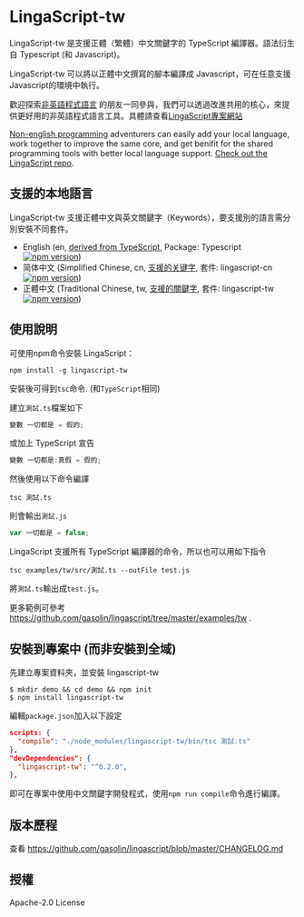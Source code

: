 # LingaScript-tw

LingaScript-tw 是支援正體（繁體）中文關鍵字的 TypeScript 編譯器。語法衍生自 Typescript (和 Javascript)。

LingaScript-tw 可以將以正體中文撰寫的腳本編譯成 Javascript，可在任意支援Javascript的環境中執行。

歡迎探索[非英語程式語言](https://en.wikipedia.org/wiki/Non-English-based_programming_languages) 的朋友一同參與，我們可以透過改進共用的核心，來提供更好用的非英語程式語言工具。具體請查看[LingaScript專案網站](https://github.com/gasolin/lingascript/)

[Non-english programming](https://en.wikipedia.org/wiki/Non-English-based_programming_languages) adventurers can easily add your local language, work together to improve the same core, and get benifit for the shared programming tools with better local language support. [Check out the LingaScript repo](https://github.com/gasolin/lingascript/).

## 支援的本地語言

LingaScript-tw 支援正體中文與英文關鍵字（Keywords），要支援別的語言需分別安裝不同套件。

- English (en, [derived from TypeScript](http://www.typescriptlang.org/docs/handbook/typescript-in-5-minutes.html), Package: Typescript [![npm version](https://img.shields.io/npm/v/typescript.svg)](https://www.npmjs.com/package/typescript))
- 简体中文 (Simplified Chinese, cn, [支援的关键字](https://github.com/gasolin/lingascript/blob/master/src/cn/language.ts), 套件: lingascript-cn [![npm version](https://img.shields.io/npm/v/lingascript-cn.svg)](https://www.npmjs.com/package/lingascript-cn))
- 正體中文 (Traditional Chinese, tw, [支援的關鍵字](https://github.com/gasolin/lingascript/blob/master/src/tw/language.ts), 套件: lingascript-tw [![npm version](https://img.shields.io/npm/v/lingascript-tw.svg)](https://www.npmjs.com/package/lingascript-tw))


## 使用說明

可使用npm命令安裝 LingaScript：

```
npm install -g lingascript-tw
```

安裝後可得到`tsc`命令. (和`TypeScript`相同)

建立`測試.ts`檔案如下

```js
變數 一切都是 = 假的;
```

或加上 TypeScript 宣告

```js
變數 一切都是:真假 = 假的;
```

然後使用以下命令編譯
```
tsc 測試.ts
```

則會輸出`測試.js`

```js
var 一切都是 = false;
```

LingaScript 支援所有 TypeScript 編譯器的命令，所以也可以用如下指令

```
tsc examples/tw/src/測試.ts --outFile test.js
```

將`測試.ts`輸出成`test.js`。


更多範例可參考 https://github.com/gasolin/lingascript/tree/master/examples/tw .


## 安裝到專案中 (而非安裝到全域)

先建立專案資料夾，並安裝 lingascript-tw

```
$ mkdir demo && cd demo && npm init
$ npm install lingascript-tw
```

編輯`package.json`加入以下設定

```json
scripts: {
  "compile": "./node_modules/lingascript-tw/bin/tsc 測試.ts"
},
"devDependencies": {
  "lingascript-tw": "^0.2.0",
},
```

即可在專案中使用中文關鍵字開發程式，使用`npm run compile`命令進行編譯。


## 版本歷程

查看 https://github.com/gasolin/lingascript/blob/master/CHANGELOG.md


## 授權

Apache-2.0 License
